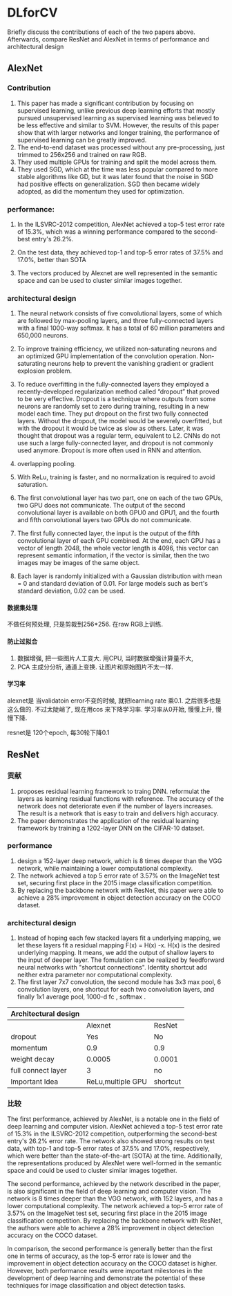 # DLforCV

Briefly discuss the contributions of each of the two papers above. Afterwards, compare ResNet
and AlexNet in terms of performance and architectural design

## AlexNet

### Contribution

1. This paper has made a significant contribution by focusing on supervised learning, unlike previous deep learning efforts that mostly pursued unsupervised learning as supervised learning was believed to be less effective and similar to SVM. However, the results of this paper show that with larger networks and longer training, the performance of supervised learning can be greatly improved.
2. The end-to-end dataset was processed without any pre-processing, just trimmed to 256x256 and trained on raw RGB.
3. They used multiple GPUs for training and split the model across them.
4. They used SGD, which at the time was less popular compared to more stable algorithms like GD, but it was later found that the noise in SGD had positive effects on generalization. SGD then became widely adopted, as did the momentum they used for optimization.

### performance: 

1. In the ILSVRC-2012 competition, AlexNet achieved a top-5 test error rate of 15.3%, which was a winning performance compared to the second-best entry's 26.2%.

2. On the test data, they achieved top-1 and top-5 error rates of 37.5% and 17.0%, better than SOTA
3. The vectors produced by Alexnet are well represented in the semantic space and can be used to cluster similar images together.

### architectural design

1. The neural network consists of five convolutional layers, some of which are followed by max-pooling layers, and three fully-connected layers with a final 1000-way softmax. It has a total of 60 million parameters and 650,000 neurons.

2. To improve training efficiency, we utilized non-saturating neurons and an optimized GPU implementation of the convolution operation. Non-saturating neurons help to prevent the vanishing gradient or gradient explosion problem.
3. To reduce overfitting in the fully-connected layers they employed a recently-developed regularization method called “dropout” that proved to be very effective.  Dropout is a technique where outputs from some neurons are randomly set to zero during training, resulting in a new model each time.  They put dropout on the first two fully connected layers.  Without the dropout, the model would be severely overfitted, but with the dropout it would be twice as slow as others.  Later,  it was thought that dropout was a regular term, equivalent to L2. CNNs do not use such a large fully-connected layer, and dropout is not commonly used anymore.  Dropout is more often used in RNN and attention.
4. overlapping pooling.
5. With ReLu, training is faster, and no normalization is required to avoid saturation.
6. The first convolutional layer has two part, one on each of the two GPUs, two GPU does not communicate. The output of the second convolutional layer is available on both GPU0 and GPU1, and the fourth and fifth convolutional layers two GPUs do not communicate.
7. The first fully connected layer, the input is the output of the fifth convolutional layer of each GPU combined. At the end, each GPU has a vector of length 2048, the whole vector length is 4096, this vector can represent semantic information, if the vector is similar, then the two images may be images of the same object.
8. Each layer is randomly initialized with a Gaussian distribution with mean = 0 and standard deviation of 0.01. For large models such as bert's standard deviation, 0.02 can be used.

#### 数据集处理

不做任何预处理, 只是剪裁到256*256.  在raw RGB上训练. 

#### 防止过拟合

1. 数据增强, 把一些图片人工变大. 用CPU, 当时数据增强计算量不大, 
2. PCA  主成分分析, 通道上变换. 让图片和原始图片不太一样.

#### 学习率

alexnet是 当validatoin error不变的时候, 就把learning rate  乘0.1. 之后很多也是这么做的. 不过太陡峭了, 现在用cos 来下降学习率. 学习率从0开始, 慢慢上升, 慢慢下降. 

resnet是 120个epoch, 每30轮下降0.1  

## ResNet

### 贡献

1. proposes residual learning framework to traing DNN. reformulat the layers as learning residual functions with reference. The accuracy of the network does not deteriorate even if the number of layers increases.  The result is a network that is easy to train and delivers high accuracy.
2. The paper demonstrates the application of the residual learning framework by training a 1202-layer DNN on the CIFAR-10 dataset.

### performance

1. design a 152-layer deep network, which is 8 times deeper than the VGG network, while maintaining a lower computational complexity.
2. The network achieved a top 5 error rate of 3.57% on the ImageNet test set, securing first place in the 2015 image classification competition.
3. By replacing the backbone network with ResNet, this paper were able to achieve a 28% improvement in object detection accuracy on the COCO dataset.

### architectural design

1.  Instead of hoping each few stacked layers fit a underlying mapping, we let these layers fit a residual mapping F(x) = H(x) -x. H(x) is  the desired underlying mapping.   It means, we add the output of shallow layers to the input of deeper layer. The fomulation can be realized by feedforward neural networks with "shortcut connections". Identity shortcut add neither extra parameter nor computational complexity. 
2. The first layer 7x7 convolution, the second module has 3x3 max pool, 6 convolution layers, one shortcut for each two convolution layers, and finally 1x1 average pool, 1000-d fc , softmax .

| Architectural design |                   |          |
| -------------------- | ----------------- | -------- |
|                      | Alexnet           | ResNet   |
| dropout              | Yes               | No       |
| momentum             | 0.9               | 0.9      |
| weight decay         | 0.0005            | 0.0001   |
| full connect layer   | 3                 | no       |
| Important Idea       | ReLu,multiple GPU | shortcut |

### 比较

The first performance, achieved by AlexNet, is a notable one in the field of deep learning and computer vision. AlexNet achieved a top-5 test error rate of 15.3% in the ILSVRC-2012 competition, outperforming the second-best entry's 26.2% error rate. The network also showed strong results on test data, with top-1 and top-5 error rates of 37.5% and 17.0%, respectively, which were better than the state-of-the-art (SOTA) at the time. Additionally, the representations produced by AlexNet were well-formed in the semantic space and could be used to cluster similar images together.

The second performance, achieved by the network described in the paper, is also significant in the field of deep learning and computer vision. The network is 8 times deeper than the VGG network, with 152 layers, and has a lower computational complexity. The network achieved a top-5 error rate of 3.57% on the ImageNet test set, securing first place in the 2015 image classification competition. By replacing the backbone network with ResNet, the authors were able to achieve a 28% improvement in object detection accuracy on the COCO dataset.

In comparison, the second performance is generally better than the first one in terms of accuracy, as the top-5 error rate is lower and the improvement in object detection accuracy on the COCO dataset is higher. However, both performance results were important milestones in the development of deep learning and demonstrate the potential of these techniques for image classification and object detection tasks.

